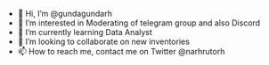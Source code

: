 - 👋 Hi, I’m @gundagundarh
- 👀 I’m interested in Moderating of telegram group and also Discord
- 🌱 I’m currently learning Data Analyst
- 💞️ I’m looking to collaborate on new inventories
- 📫 How to reach me, contact me on Twitter @narhrutorh

<!---
gundagundarh/gundagundarh is a ✨ special ✨ repository because its `README.md` (this file) appears on your GitHub profile.
You can click the Preview link to take a look at your changes.
--->
